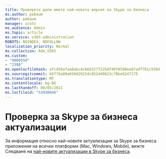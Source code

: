 ```yaml
---
title: Проверете дали имате най-новата версия на Skype за бизнеса
ms.author: pebaum
author: pebaum
manager: scotv
ms.audience: Admin
ms.topic: article
ms.service: o365-administration
ROBOTS: NOINDEX, NOFOLLOW
localization_priority: Normal
ms.collection: Adm_O365
ms.custom:
- "9000550"
- "2388"
ms.openlocfilehash: afc450afaa8abc4c666327f22bdf49f8590ee87adf781c9394fe75fd314791cb
ms.sourcegitcommit: b5f7da89a650d2915dc652449623c78be6247175
ms.translationtype: MT
ms.contentlocale: bg-BG
ms.lasthandoff: 08/05/2021
ms.locfileid: "53930646"
---
```

# <a name="check-for-skype-for-business-updates"></a>Проверка за Skype за бизнеса актуализации

За информация относно най-новите актуализации за Skype за бизнеса приложения на всички платформи (Mac, Windows, Mobile), вижте Следване на [най-новите актуализации в Skype за бизнеса](https://support.office.com/article/follow-the-latest-updates-in-skype-for-business-cece9f93-add1-4d93-9a38-56cc598e5781).
